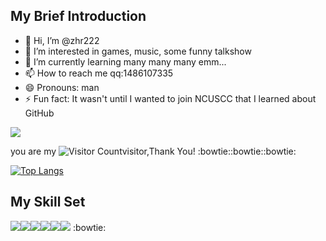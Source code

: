 ## My Brief Introduction
- 👋 Hi, I’m @zhr222
- 👀 I’m interested in games, music, some funny talkshow
- 🌱 I’m currently learning many many many emm...
- 📫 How to reach me  qq:1486107335
- 😄 Pronouns: man
- ⚡ Fun fact: It wasn't until I wanted to join NCUSCC that I learned about GitHub

![](https://github-readme-stats.vercel.app/api?username=zhr222&show_icons=true&theme=transparent)

you are my ![Visitor Count](https://profile-counter.glitch.me/zhr222/count.svg)visitor,Thank You! :bowtie::bowtie::bowtie:

[![Top Langs](https://github-readme-stats.vercel.app/api/top-langs/?username=zhr222)](https://github.com/zhr222/github-readme-stats)
## My Skill Set

![](https://img.shields.io/badge/C%2B%2B-00599C?style=for-the-badge&logo=c%2B%2B&logoColor=white)![](https://img.shields.io/badge/Java-ED8B00?style=for-the-badge&logo=openjdk&logoColor=white)![](https://img.shields.io/badge/Python-3776AB?style=for-the-badge&logo=python&logoColor=white)![](https://img.shields.io/badge/Rust-000000?style=for-the-badge&logo=rust&logoColor=white)![](https://img.shields.io/badge/Cent%20OS-262577?style=for-the-badge&logo=CentOS&logoColor=white)![](https://img.shields.io/badge/Linux-FCC624?style=for-the-badge&logo=linux&logoColor=black)
:bowtie:
<!---
zhr222/zhr222 is a ✨ special ✨ repository because its `README.md` (this file) appears on your GitHub profile.
You can click the Preview link to take a look at your changes.
--->




